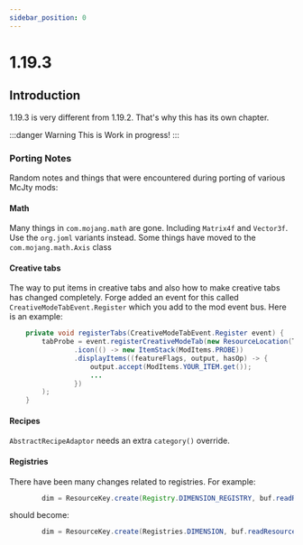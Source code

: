 ```yaml
---
sidebar_position: 0
---
```


# 1.19.3

## Introduction

1.19.3 is very different from 1.19.2. That's why this has its own chapter.

:::danger Warning
This is Work in progress!
:::


### Porting Notes

Random notes and things that were encountered during porting of various McJty mods:

#### Math
Many things in `com.mojang.math` are gone. Including `Matrix4f` and `Vector3f`. Use the `org.joml` variants instead. Some things have moved to the `com.mojang.math.Axis` class

#### Creative tabs
The way to put items in creative tabs and also how to make creative tabs has changed
completely. Forge added an event for this called `CreativeModeTabEvent.Register` which
you add to the mod event bus. Here is an example:

```java
    private void registerTabs(CreativeModeTabEvent.Register event) {
        tabProbe = event.registerCreativeModeTab(new ResourceLocation(TheOneProbe.MODID, "probe"), builder -> builder
                .icon(() -> new ItemStack(ModItems.PROBE))
                .displayItems((featureFlags, output, hasOp) -> {
                    output.accept(ModItems.YOUR_ITEM.get());
                    ...
                })
        );
    }
```

#### Recipes

`AbstractRecipeAdaptor` needs an extra `category()` override.

#### Registries

There have been many changes related to registries. For example:

```java
        dim = ResourceKey.create(Registry.DIMENSION_REGISTRY, buf.readResourceLocation());
```

should become:

```java
        dim = ResourceKey.create(Registries.DIMENSION, buf.readResourceLocation());
```
